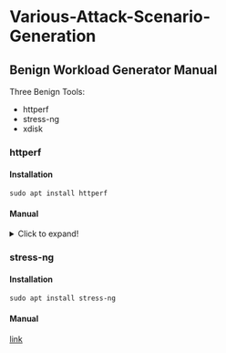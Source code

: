 # Various-Attack-Scenario-Generation

## Benign Workload Generator Manual

Three Benign Tools:
- httperf
- stress-ng
- xdisk

### httperf

#### Installation

```shell
sudo apt install httperf
```

#### Manual

<details>
  <summary>Click to expand!</summary>
    
  Usage: httperf [-hdvV] [--add-header S] [--burst-length N] [--client N/N]  
        [--close-with-reset] [--debug N] [--failure-status N]  
        [--help] [--hog] [--http-version S] [--max-connections N]  
        [--max-piped-calls N] [--method S] [--no-host-hdr]  
        [--num-calls N] [--num-conns N] [--session-cookies]  
        [--period [d|u|e]T1[,T2]|[v]T1,D1[,T2,D2]...[,Tn,Dn]]  
        [--print-reply [header|body]] [--print-request [header|body]]  
        [--rate X] [--recv-buffer N] [--retry-on-failure] [--send-buffer N]  
        [--server S|--servers file] [--server-name S] [--port N] [--uri S] [--myaddr S]  
        [--think-timeout X] [--timeout X] [--verbose] [--version]  
        [--wlog y|n,file] [--wsess N,N,X] [--wsesslog N,X,file]  
        [--wset N,X]  
        [--runtime X]  
        [--use-timer-cache]  
        [--periodic-stats]  
    
</details>

### stress-ng

#### Installation

```shell
sudo apt install stress-ng
```

#### Manual

[link](https://manpages.ubuntu.com/manpages/jammy/man1/stress-ng.1.html)